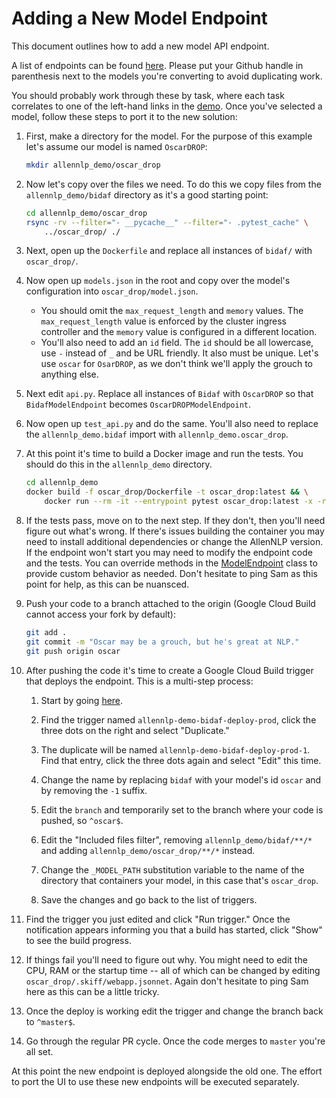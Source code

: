 # Adding a New Model Endpoint

This document outlines how to add a new model API endpoint.

A list of endpoints can be found [here](https://github.com/allenai/reviz/issues/61).
Please put your Github handle in parenthesis next to the models you're
converting to avoid duplicating work.

You should probably work through these by task, where each task correlates to one
of the left-hand links in the [demo](https://demo.allennlp.org). Once you've
selected a model, follow these steps to port it to the new solution:

1. First, make a directory for the model. For the purpose of this example let's
   assume our model is named `OscarDROP`:

    ```bash
    mkdir allennlp_demo/oscar_drop
    ```

2. Now let's copy over the files we need. To do this we copy files from the
   `allennlp_demo/bidaf` directory as it's a good starting point:

    ```bash
    cd allennlp_demo/oscar_drop
    rsync -rv --filter="- __pycache__" --filter="- .pytest_cache" \
        ../oscar_drop/ ./
    ```

3. Next, open up the `Dockerfile` and replace all instances of `bidaf/` with
   `oscar_drop/`.

4. Now open up `models.json` in the root and copy over the model's configuration
   into `oscar_drop/model.json`.

    - You should omit the `max_request_length` and `memory` values.
      The `max_request_length` value is enforced by the cluster
      ingress controller and the `memory` value is configured in a different
      location.
    - You'll also need to add an `id` field. The `id` should be all
      lowercase, use `-` instead of `_` and be URL friendly. It also must be
      unique. Let's use `oscar` for `OsarDROP`, as we don't think we'll apply
      the grouch to anything else.

5. Next edit `api.py`. Replace all instances of `Bidaf` with `OscarDROP` so
   that `BidafModelEndpoint` becomes `OscarDROPModelEndpoint`.

6. Now open up `test_api.py` and do the same. You'll also need to replace the
   `allennlp_demo.bidaf` import with `allennlp_demo.oscar_drop`.

7. At this point it's time to build a Docker image and run the tests. You should
   do this in the `allennlp_demo` directory.

    ```bash
    cd allennlp_demo
    docker build -f oscar_drop/Dockerfile -t oscar_drop:latest && \
        docker run --rm -it --entrypoint pytest oscar_drop:latest -x -ra
    ```

8. If the tests pass, move on to the next step. If they don't, then you'll need
   figure out what's wrong. If there's issues building the container you may
   need to install additional dependencies or change the AllenNLP version.
   If the endpoint won't start you may need to modify the endpoint code and
   the tests. You can override methods in the [ModelEndpoint](https://github.com/allenai/allennlp-demo/blob/master/allennlp_demo/common/http.py#L55)
   class to provide custom behavior as needed. Don't hesitate to ping Sam as
   this point for help, as this can be nuansced.

9. Push your code to a branch attached to the origin (Google Cloud Build cannot
   access your fork by default):

    ```bash
    git add .
    git commit -m "Oscar may be a grouch, but he's great at NLP."
    git push origin oscar
    ```

10. After pushing the code it's time to create a Google Cloud Build trigger
    that deploys the endpoint. This is a multi-step process:

    1. Start by going [here](https://console.cloud.google.com/cloud-build/triggers?project=ai2-reviz&enabled_repos_list=%255B%257B_22k_22_3A_22_22_2C_22t_22_3A10_2C_22v_22_3A_22_5C_22allennlp-demo_5C_22_22%257D%255D).

    2. Find the trigger named `allennlp-demo-bidaf-deploy-prod`, click the
       three dots on the right and select "Duplicate."

    3. The duplicate will be named `allennlp-demo-bidaf-deploy-prod-1`. Find
       that entry, click the three dots again and select "Edit" this time.

    4. Change the name by replacing `bidaf` with your model's id `oscar`
       and by removing the `-1` suffix.

    5. Edit the `branch` and temporarily set to the branch where your code
       is pushed, so `^oscar$`.

    6. Edit the "Included files filter", removing `allennlp_demo/bidaf/**/*`
       and adding `allennlp_demo/oscar_drop/**/*` instead.

    7. Change the `_MODEL_PATH` substitution variable to the name of the
       directory that containers your model, in this case that's `oscar_drop`.

    8. Save the changes and go back to the list of triggers.

11. Find the trigger you just edited and click "Run trigger." Once the notification
    appears informing you that a build has started, click "Show" to see the
    build progress.

12. If things fail you'll need to figure out why. You might need to edit the
    CPU, RAM or the startup time -- all of which can be changed by editing
    `oscar_drop/.skiff/webapp.jsonnet`.  Again don't hesitate to ping Sam
    here as this can be a little tricky.

13. Once the deploy is working edit the trigger and change the branch back to
    `^master$`.

14. Go through the regular PR cycle. Once the code merges to `master` you're
    all set.

At this point the new endpoint is deployed alongside the old one. The effort
to port the UI to use these new endpoints will be executed separately.

